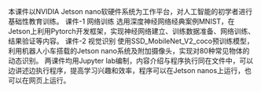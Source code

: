 本课件以NVIDIA Jetson nano软硬件系统为工作平台，对人工智能的初学者进行基础性教育训练。
课件-1 网络训练
选用深度神经网络经典案例MNIST，在Jetson上利用Pytorch开发框架，实现神经网络建立、训练数据准备、网络训练、结果验证等内容。
课件-2 视觉识别
使用SSD_MobileNet_V2_coco预训练模型，利用机器人小车搭载的Jetson nano系统及附加摄像头，实现对80种常见物体的动态识别。
两课件均用Jupyter lab编制，内容介绍与程序执行同在文件中，可以边讲述边执行程序，提高学习兴趣和效率，程序可以在Jetson nanos上运行，也可以在网页上运行。


